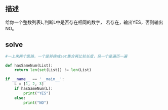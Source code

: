 ## 描述

给你一个整数列表L,判断L中是否存在相同的数字，
若存在，输出YES，否则输出NO。

## solve
```Python
#一上来两个思路，一个是转换成set集合再比较长度，另一个是遍历一遍

def hasSameNum(List):
    return len(set(List)) != len(List)

if __name__ == '__main__':
    L = [1, 2, 3]
    if hasSameNum(L):
        print("YES")
    else:
        print("NO")
```
